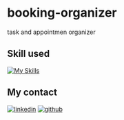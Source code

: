 # booking-organizer

task and appointmen organizer

## Skill used

[![My Skills](https://skillicons.dev/icons?i=aws,nodejs,graphql,ts,vscode)](https://skillicons.dev)

## My contact

[![linkedin](https://skillicons.dev/icons?i=linkedin)](https://www.linkedin.com/in/carlosalfredogaray/)
[![github](https://skillicons.dev/icons?i=github)](https://github.com/garaycarlosalfredo)
